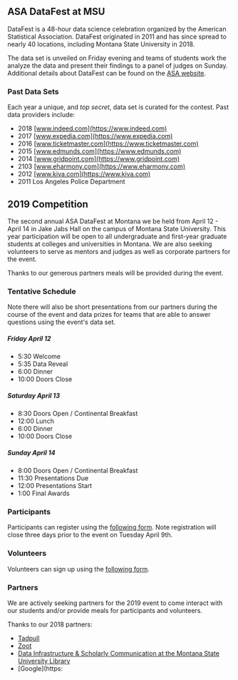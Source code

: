 ## ASA DataFest at MSU

DataFest is a 48-hour data science celebration organized by the American Statistical Association. DataFest originated in 2011 and has since spread to nearly 40 locations, including Montana State University in 2018. 

The data set is unveiled on Friday evening and teams of students work the analyze the data and present their findings to a panel of judges on Sunday. Additional details about DataFest can be found on the [ASA website](https://ww2.amstat.org/education/datafest/).

### Past Data Sets

Each year a unique, and *top secret*, data set is curated for the contest. Past data providers include:

- 2018 [www.indeed.com](https://www.indeed.com)
- 2017 [www.expedia.com](https://www.expedia.com)
- 2016 [www.ticketmaster.com](https://www.ticketmaster.com)
- 2015 [www.edmunds.com](https://www.edmunds.com)
- 2014 [www.gridpoint.com](https://www.gridpoint.com)
- 2103 [www.eharmony.com](https://www.eharmony.com)
- 2012 [www.kiva.com](https://www.kiva.com)
- 2011 Los Angeles Police Department

## 2019 Competition
The second annual ASA DataFest at Montana we be held from April 12 - April 14 in Jake Jabs Hall on the campus of Montana State University. This year participation will be open to all undergraduate and first-year graduate students at colleges and universities in Montana. We are also seeking volunteers to serve as mentors and judges as well as corporate partners for the event.

Thanks to our generous partners meals will be provided during the event.


### Tentative Schedule
Note there will also be short presentations from our partners during the course of the event and data prizes for teams that are able to answer questions using the event's data set.

##### Friday April 12
- 5:30 Welcome
- 5:35 Data Reveal
- 6:00 Dinner
- 10:00 Doors Close

##### Saturday April 13
- 8:30 Doors Open / Continental Breakfast
- 12:00 Lunch
- 6:00 Dinner
- 10:00 Doors Close

##### Sunday April 14
- 8:00 Doors Open / Continental Breakfast
- 11:30 Presentations Due
- 12:00 Presentations Start
- 1:00 Final Awards


### Participants
Participants can register using the [following form](https://goo.gl/forms/Rm2iCLsbWIiASV6u1). Note registration will close three days prior to the event on Tuesday April 9th.

### Volunteers
Volunteers can sign up using the [following form](https://goo.gl/forms/HMfqi3XA4cbC81sn1).

### Partners

We are actively seeking partners for the 2019 event to come interact with our students and/or provide meals for participants and volunteers.

Thanks to our 2018 partners:
- [Tadpull](https://www.tadpull.com)
- [Zoot](https://zootsolutions.com)
- [Data Infrastructure & Scholarly Communication at the Montana State University Library](https://www.montana.edu/disc/)
- [Google](https:
